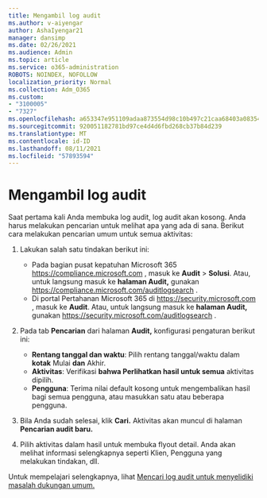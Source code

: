 ```yaml
---
title: Mengambil log audit
ms.author: v-aiyengar
author: AshaIyengar21
manager: dansimp
ms.date: 02/26/2021
ms.audience: Admin
ms.topic: article
ms.service: o365-administration
ROBOTS: NOINDEX, NOFOLLOW
localization_priority: Normal
ms.collection: Adm_O365
ms.custom:
- "3100005"
- "7327"
ms.openlocfilehash: a653347e951109adaa873554d98c10b497c21caa68403a083543c806c310e079
ms.sourcegitcommit: 920051182781bd97ce4d4d6fbd268cb37b84d239
ms.translationtype: MT
ms.contentlocale: id-ID
ms.lasthandoff: 08/11/2021
ms.locfileid: "57893594"
---
```

# <a name="retrieve-the-audit-logs"></a>Mengambil log audit

Saat pertama kali Anda membuka log audit, log audit akan kosong. Anda harus melakukan pencarian untuk melihat apa yang ada di sana. Berikut cara melakukan pencarian umum untuk semua aktivitas:

1. Lakukan salah satu tindakan berikut ini:
   - Pada bagian pusat kepatuhan Microsoft 365 <https://compliance.microsoft.com> , masuk ke **Audit** \> **Solusi**. Atau, untuk langsung masuk ke **halaman Audit,** gunakan <https://compliance.microsoft.com/auditlogsearch> .
   - Di portal Pertahanan Microsoft 365 di <https://security.microsoft.com> , masuk ke **Audit**. Atau, untuk langsung masuk ke **halaman Audit,** gunakan <https://security.microsoft.com/auditlogsearch> .

2. Pada tab **Pencarian** dari halaman **Audit,** konfigurasi pengaturan berikut ini:
   - **Rentang tanggal dan waktu**: Pilih rentang tanggal/waktu dalam **kotak** Mulai **dan** Akhir.
   - **Aktivitas**: Verifikasi **bahwa Perlihatkan hasil untuk semua** aktivitas dipilih.
   - **Pengguna**: Terima nilai default kosong untuk mengembalikan hasil bagi semua pengguna, atau masukkan satu atau beberapa pengguna.

3. Bila Anda sudah selesai, klik **Cari.** Aktivitas akan muncul di halaman **Pencarian audit baru.**

4. Pilih aktivitas dalam hasil untuk membuka flyout detail. Anda akan melihat informasi selengkapnya seperti Klien, Pengguna yang melakukan tindakan, dll.

Untuk mempelajari selengkapnya, lihat [Mencari log audit untuk menyelidiki masalah dukungan umum.](https://docs.microsoft.com/microsoft-365/compliance/auditing-troubleshooting-scenarios)
